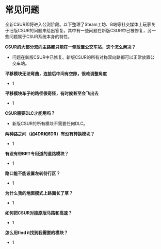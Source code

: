 # 常见问题

全新CSUR即将进入公测阶段。以下整理了Steam工坊、B站等社交媒体上玩家关于旧版CSUR的问题来给出答复。其中有一些问题在新版CSUR中已被修复，另一些问题属于CSUR系统本身的特性。

**CSUR的大部分双向主路都只能在一侧放置公交车站，这个怎么解决？**
- 问题在新版CSUR中已修复。新版CSUR的所有对称双向路都可以正常放置公交车站。

**平移模块无法弯曲，连接后中间有空隙，很难调整角度**
- 1

**平移模块车子的路径很奇怪，有时候甚至会飞出去**
- 1

**CSUR需要DLC才能用吗？**
- 新版CSUR的所有模块不需要任何DLC。

**两种路之间（如4DR和6DR）有没有转换模块？**
- 1

**有没有带BRT专用道的道路模块？**
- 1

**路口能不能设置左转待行区？**
- 1

**为什么我的地面模式上路面长了草？**
- 1

**如何把CSUR对接原版马路和高速？**
- 1

**怎么用find it找到我需要的模块？**
- 1


